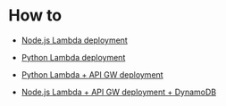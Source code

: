# How to

 - [Node.js Lambda deployment](../main/nodejs/README.md)

 - [Python Lambda deployment](../main/python/README.md)

 - [Python Lambda + API GW deployment](../main/python_and_api_gw/README.md)

 - [Node.js Lambda + API GW deployment + DynamoDB](../main/js_and_api_gw_and_dynamodb/README.md)
